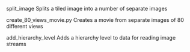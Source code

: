 split_image
Splits a tiled image into a number of separate images

create_80_views_movie.py
Creates a movie from separate images of 80 different views

add_hierarchy_level
Adds a hierarchy level to data for reading image streams
